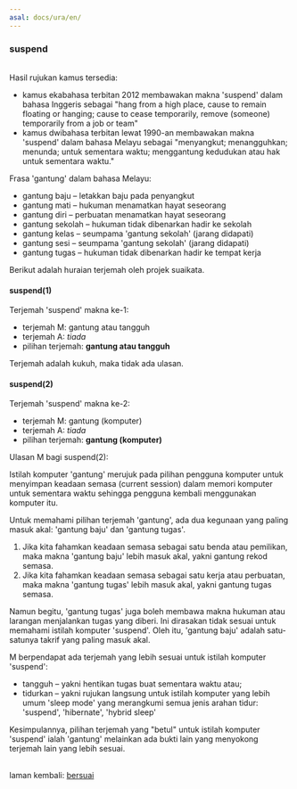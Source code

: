 ```yaml
---
asal: docs/ura/en/
---
```


### suspend

&nbsp;  
Hasil rujukan kamus tersedia:

- kamus ekabahasa terbitan 2012 membawakan makna 'suspend'
dalam bahasa Inggeris sebagai "hang from a high place, cause
to remain floating or hanging; cause to cease temporarily,
remove (someone) temporarily from a job or team"
- kamus dwibahasa terbitan lewat 1990-an membawakan makna
'suspend' dalam bahasa Melayu sebagai "menyangkut;
menangguhkan; menunda; untuk sementara waktu; menggantung
kedudukan atau hak untuk sementara waktu."

Frasa 'gantung' dalam bahasa Melayu:

- gantung baju
&ndash; letakkan baju pada penyangkut
- gantung mati
&ndash; hukuman menamatkan hayat seseorang
- gantung diri
&ndash; perbuatan menamatkan hayat seseorang
- gantung sekolah
&ndash; hukuman tidak dibenarkan hadir ke sekolah
- gantung kelas
&ndash; seumpama 'gantung sekolah' (jarang didapati)
- gantung sesi
&ndash; seumpama 'gantung sekolah' (jarang didapati)
- gantung tugas
&ndash; hukuman tidak dibenarkan hadir ke tempat kerja

Berikut adalah huraian terjemah oleh projek suaikata.

#### suspend(1)

Terjemah 'suspend' makna ke-1:

- terjemah M: gantung atau tangguh
- terjemah A: *tiada*
- pilihan terjemah: **gantung atau tangguh**

Terjemah adalah kukuh, maka tidak ada ulasan.

#### suspend(2)

Terjemah 'suspend' makna ke-2:

- terjemah M: gantung (komputer)
- terjemah A: *tiada*
- pilihan terjemah: **gantung (komputer)**

Ulasan M bagi suspend(2):

Istilah komputer 'gantung' merujuk pada pilihan pengguna
komputer untuk menyimpan keadaan semasa (current session)
dalam memori komputer untuk sementara waktu sehingga
pengguna kembali menggunakan komputer itu.

Untuk memahami pilihan terjemah 'gantung', ada dua kegunaan
yang paling masuk akal: 'gantung baju' dan 'gantung tugas'.

1. Jika kita fahamkan keadaan semasa sebagai satu benda atau
pemilikan, maka makna 'gantung baju' lebih masuk akal,
yakni gantung rekod semasa.
2. Jika kita fahamkan keadaan semasa sebagai satu kerja atau
perbuatan, maka makna 'gantung tugas' lebih masuk akal,
yakni gantung tugas semasa.

Namun begitu, 'gantung tugas' juga boleh membawa makna
hukuman atau larangan menjalankan tugas yang diberi. Ini
dirasakan tidak sesuai untuk memahami istilah komputer
'suspend'. Oleh itu, 'gantung baju' adalah satu-satunya
takrif yang paling masuk akal.

M berpendapat ada terjemah yang lebih sesuai untuk istilah
komputer 'suspend':

- tangguh
&ndash; yakni hentikan tugas buat sementara waktu atau;
- tidurkan
&ndash; yakni rujukan langsung untuk istilah komputer yang
lebih umum 'sleep mode' yang merangkumi semua jenis arahan
tidur: 'suspend', 'hibernate', 'hybrid sleep'

Kesimpulannya, pilihan terjemah yang "betul" untuk istilah
komputer 'suspend' ialah 'gantung' melainkan ada bukti lain
yang menyokong terjemah lain yang lebih sesuai.

&nbsp;  
laman kembali: [bersuai][0]

  [0]: ../../bersuai.md
